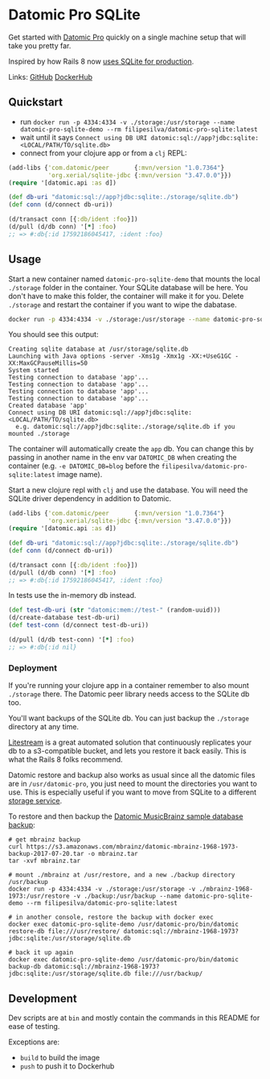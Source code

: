 # Datomic Pro SQLite

Get started with [Datomic Pro](https://www.datomic.com) quickly on a single machine setup that will take you pretty far.

Inspired by how Rails 8 now [uses SQLite for production](https://youtu.be/l56IBad-5aQ).

Links: [GitHub](https://github.com/filipesilva/datomic-pro-sqlite) [DockerHub](https://hub.docker.com/r/filipesilva/datomic-pro-sqlite)


## Quickstart

- run `docker run -p 4334:4334 -v ./storage:/usr/storage --name datomic-pro-sqlite-demo --rm filipesilva/datomic-pro-sqlite:latest`
- wait until it says `Connect using DB URI datomic:sql://app?jdbc:sqlite:<LOCAL/PATH/TO/sqlite.db>`
- connect from your clojure app or from a `clj` REPL:
``` clojure
(add-libs {'com.datomic/peer       {:mvn/version "1.0.7364"}
           'org.xerial/sqlite-jdbc {:mvn/version "3.47.0.0"}})
(require '[datomic.api :as d])

(def db-uri "datomic:sql://app?jdbc:sqlite:./storage/sqlite.db")
(def conn (d/connect db-uri))

(d/transact conn [{:db/ident :foo}])
(d/pull (d/db conn) '[*] :foo)
;; => #:db{:id 17592186045417, :ident :foo}
```

## Usage

Start a new container named `datomic-pro-sqlite-demo` that mounts the local `./storage` folder in the container.
Your SQLite database will be here.
You don't have to make this folder, the container will make it for you.
Delete `./storage` and restart the container if you want to wipe the dabatase. 

```sh
docker run -p 4334:4334 -v ./storage:/usr/storage --name datomic-pro-sqlite-demo --rm filipesilva/datomic-pro-sqlite:latest
```

You should see this output:
```
Creating sqlite database at /usr/storage/sqlite.db
Launching with Java options -server -Xms1g -Xmx1g -XX:+UseG1GC -XX:MaxGCPauseMillis=50
System started
Testing connection to database 'app'...
Testing connection to database 'app'...
Testing connection to database 'app'...
Testing connection to database 'app'...
Created database 'app'
Connect using DB URI datomic:sql://app?jdbc:sqlite:<LOCAL/PATH/TO/sqlite.db>
  e.g. datomic:sql://app?jdbc:sqlite:./storage/sqlite.db if you mounted ./storage
```

The container will automatically create the `app` db.
You can change this by passing in another name in the env var `DATOMIC_DB` when creating the container (e.g. `-e DATOMIC_DB=blog` before the `filipesilva/datomic-pro-sqlite:latest` image name).

Start a new clojure repl with `clj` and use the database.
You will need the SQLite driver dependency in addition to Datomic.

```clojure
(add-libs {'com.datomic/peer       {:mvn/version "1.0.7364"}
           'org.xerial/sqlite-jdbc {:mvn/version "3.47.0.0"}})
(require '[datomic.api :as d])

(def db-uri "datomic:sql://app?jdbc:sqlite:./storage/sqlite.db")
(def conn (d/connect db-uri))

(d/transact conn [{:db/ident :foo}])
(d/pull (d/db conn) '[*] :foo)
;; => #:db{:id 17592186045417, :ident :foo}
```

In tests use the in-memory db instead.

```clojure
(def test-db-uri (str "datomic:mem://test-" (random-uuid)))
(d/create-database test-db-uri)
(def test-conn (d/connect test-db-uri))

(d/pull (d/db test-conn) '[*] :foo)
;; => #:db{:id nil}
```


### Deployment

If you're running your clojure app in a container remember to also mount `./storage` there.
The Datomic peer library needs access to the SQLite db too.

You'll want backups of the SQLite db. You can just backup the `./storage` directory at any time. 

[Litestream](https://litestream.io) is a great automated solution that continuously replicates your db to a s3-compatible bucket, and lets you restore it back easily.
This is what the Rails 8 folks recommend.

Datomic restore and backup also works as usual since all the datomic files are in `/usr/datomic-pro`, you just need to mount the directories you want to use.
This is especially useful if you want to move from SQLite to a different [storage service](https://docs.datomic.com/operation/storage.html).

To restore and then backup the [Datomic MusicBrainz sample database backup](https://github.com/Datomic/mbrainz-sample):
```
# get mbrainz backup
curl https://s3.amazonaws.com/mbrainz/datomic-mbrainz-1968-1973-backup-2017-07-20.tar -o mbrainz.tar
tar -xvf mbrainz.tar

# mount ./mbrainz at /usr/restore, and a new ./backup directory /usr/backup
docker run -p 4334:4334 -v ./storage:/usr/storage -v ./mbrainz-1968-1973:/usr/restore -v ./backup:/usr/backup --name datomic-pro-sqlite-demo --rm filipesilva/datomic-pro-sqlite:latest

# in another console, restore the backup with docker exec
docker exec datomic-pro-sqlite-demo /usr/datomic-pro/bin/datomic restore-db file:///usr/restore/ datomic:sql://mbrainz-1968-1973?jdbc:sqlite:/usr/storage/sqlite.db

# back it up again
docker exec datomic-pro-sqlite-demo /usr/datomic-pro/bin/datomic backup-db datomic:sql://mbrainz-1968-1973?jdbc:sqlite:/usr/storage/sqlite.db file:///usr/backup/

```


## Development

Dev scripts are at `bin` and mostly contain the commands in this README for ease of testing.

Exceptions are:
- `build` to build the image
- `push` to push it to Dockerhub

